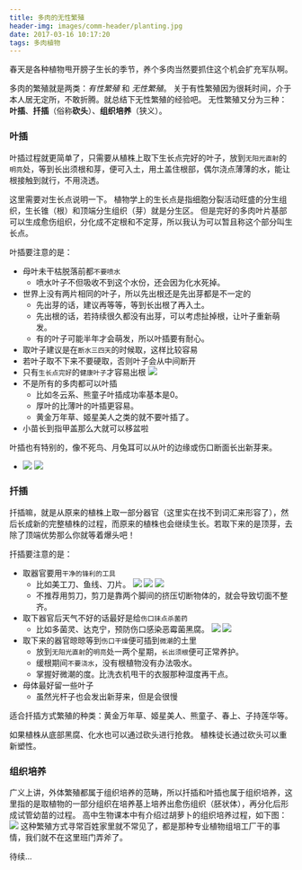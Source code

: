 ```yaml
---
title: 多肉的无性繁殖
header-img: images/comm-header/planting.jpg
date: 2017-03-16 10:17:20
tags: 多肉植物
---
```

<style>.post-container li img {display: inline-block;width: 200px}</style>
春天是各种植物甩开膀子生长的季节，养个多肉当然要抓住这个机会扩充军队啊。
<!-- more -->

多肉的繁殖就是两类：*有性繁殖* 和 *无性繁殖*。
关于有性繁殖因为很耗时间，介于本人居无定所，不敢折腾。就总结下无性繁殖的经验吧。
无性繁殖又分为三种：**叶插**、**扦插**（俗称**砍头**）、**组织培养**（狭义）。

### 叶插
叶插过程就更简单了，只需要从植株上取下生长点完好的叶子，放到`无阳光直射`的`明亮`处，等到长出须根和芽，便可入土，用土盖住根部，偶尔浇点薄薄的水，能让根接触到就行，不用浇透。

这里需要对生长点说明一下。
植物学上的生长点是指细胞分裂活动旺盛的分生组织，生长锥（根）和顶端分生组织（芽）就是分生区。
但是完好的多肉叶片基部可以生成愈伤组织，分化成不定根和不定芽，所以我认为可以暂且称这个部分叫生长点。

叶插要注意的是：
- 母叶未干枯脱落前都`不要喷水`
	- 喷水叶子不但吸收不到这个水份，还会因为化水死掉。
- 世界上没有两片相同的叶子，所以先出根还是先出芽都是不一定的
	- 先出芽的话，建议再等等，等到长出根了再入土。
	- 先出根的话，若持续很久都没有出芽，可以考虑扯掉根，让叶子重新萌发。
	- 有的叶子可能半年才会萌发，所以叶插要有耐心。
- 取叶子建议是在`断水三四天`的时候取，这样比较容易
- 若叶子取不下来不要硬取，否则叶子会从中间断开
- 只有`生长点完好`的`健康叶子`才容易出根
![](叶片生长点图.jpg)
- 不是所有的多肉都可以叶插
	- 比如冬云系、熊童子叶插成功率基本是0。
	- 厚叶的比薄叶的叶插更容易。
	- 黄金万年草、姬星美人之类的就不要叶插了。
- 小苗长到指甲盖那么大就可以移盆啦

叶插也有特别的，像不死鸟、月兔耳可以从叶的边缘或伤口断面长出新芽来。
- ![](bsn.jpg) ![](yte.jpg)


### 扦插
扦插嘛，就是从原来的植株上取一部分器官（这里实在找不到词汇来形容了），然后长成新的完整植株的过程，而原来的植株也会继续生长。若取下来的是顶芽，去除了顶端优势那么你就等着爆头吧！

扦插要注意的是：
- 取器官要用`干净的锋利的工具`
	- 比如美工刀、鱼线、刀片。
![](mgd.jpg) ![](yx.jpg) ![](dp.jpg)
	- 不推荐用剪刀，剪刀是靠两个脚间的挤压切断物体的，就会导致切面不整齐。
- 取下器官后天气不好的话最好是给`伤口抹点杀菌药`
	- 比如多菌灵、达克宁，预防伤口感染恶霉菌黑腐。
	![](djl.jpg) ![](dkn.jpg)
- 取下来的器官晾晾等到`伤口干燥`便可插到`微潮`的土里
	- 放到`无阳光直射`的`明亮`处一两个星期，`长出须根`便可正常养护。
	- 缓根期间`不要浇水`，没有根植物没有办法吸水。
	- 掌握好微潮的度。比洗衣机甩干的衣服那种湿度再干点。
- 母体最好留一些叶子
	- 虽然光杆子也会发出新芽来，但是会很慢

适合扦插方式繁殖的种类：黄金万年草、姬星美人、熊童子、春上、子持莲华等。

如果植株从底部黑腐、化水也可以通过砍头进行抢救。
植株徒长通过砍头可以重新塑性。

### 组织培养
广义上讲，外体繁殖都属于组织培养的范畴，所以扦插和叶插也属于组织培养，这里指的是取植物的一部分组织在培养基上培养出愈伤组织（胚状体），再分化后形成试管幼苗的过程。
高中生物课本中有介绍过胡萝卜的组织培养过程，如下图：
![](组织培养示意图.jpg)
这种繁殖方式寻常百姓家里就不常见了，都是那种专业植物组培工厂干的事情，我们就不在这里班门弄斧了。

待续...